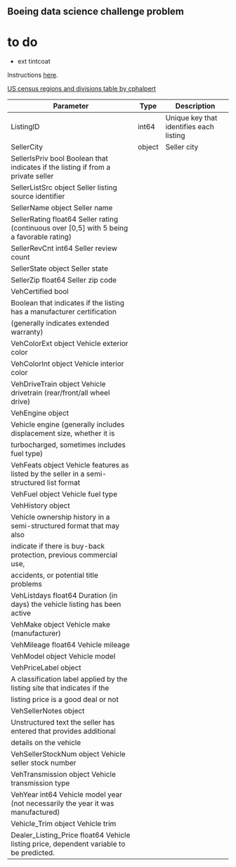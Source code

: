 Boeing data science challenge problem
---

# to do

- ext tintcoat



Instructions [here](./Boeing%20Data%20Science%20Challenge%20Problem%20Instructions.pdf).

[US census regions and divisions table by cphalpert](https://github.com/cphalpert/census-regions/blob/master/us%20census%20bureau%20regions%20and%20divisions.csv)

| Parameter | Type |  Description|
| --- | --- | --- |
| ListingID  | int64  | Unique key that identifies each listing| 
|SellerCity |object |Seller city|
|SellerIsPriv bool Boolean that indicates if the listing if from a private seller
|SellerListSrc object Seller listing source identifier
|SellerName object Seller name
|SellerRating float64 Seller rating (continuous over [0,5] with 5 being a favorable rating)
|SellerRevCnt int64 Seller review count
|SellerState object Seller state
|SellerZip float64 Seller zip code
|VehCertified bool
|Boolean that indicates if the listing has a manufacturer certification
|(generally indicates extended warranty)
|VehColorExt object Vehicle exterior color
|VehColorInt object Vehicle interior color
|VehDriveTrain object Vehicle drivetrain (rear/front/all wheel drive)
|VehEngine object
|Vehicle engine (generally includes displacement size, whether it is
|turbocharged, sometimes includes fuel type)
|VehFeats object Vehicle features as listed by the seller in a semi-structured list format
|VehFuel object Vehicle fuel type
|VehHistory object
|Vehicle ownership history in a semi-structured format that may also
|indicate if there is buy-back protection, previous commercial use,
|accidents, or potential title problems
|VehListdays float64 Duration (in days) the vehicle listing has been active
|VehMake object Vehicle make (manufacturer)
|VehMileage float64 Vehicle mileage
|VehModel object Vehicle model
|VehPriceLabel object
|A classification label applied by the listing site that indicates if the
|listing price is a good deal or not
|VehSellerNotes object
|Unstructured text the seller has entered that provides additional
|details on the vehicle
|VehSellerStockNum object Vehicle seller stock number
|VehTransmission object Vehicle transmission type
|VehYear int64 Vehicle model year (not necessarily the year it was manufactured)
|Vehicle_Trim object Vehicle trim
|Dealer_Listing_Price float64 Vehicle listing price, dependent variable to be predicted.
